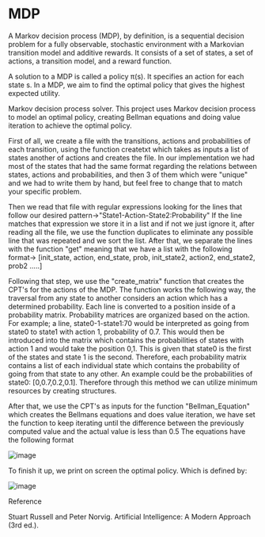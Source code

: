 # MDP

A Markov decision process (MDP), by definition, is a sequential decision problem for a fully observable, stochastic environment with a Markovian transition model and additive rewards. It consists of a set of states, a set of actions, a transition model, and a reward function. 

A solution to a MDP is called a policy π(s). It specifies an action for each state s. In a MDP, we aim to find the optimal policy that gives the highest expected utility.

Markov decision process solver.
This project uses Markov decision process to model an optimal policy, creating Bellman equations and doing value iteration to achieve the optimal policy.

First of all, we create a file with the transitions, actions and probabilities of each transition, using the function createtxt which takes as inputs a list of states another of actions and creates the file.
In our implementation we had most of the states that had the same format regarding the relations between states, actions and probabilities, and then 3 of them which were "unique" and we had to write them by hand, but feel free to change that to match your specific problem.

Then we read that file with regular expressions looking for the lines that follow our desired pattern->"State1-Action-State2:Probability" If the line matches that expression we store it in a list and if not we just ignore it, after reading all the file, we use the function duplicates to eliminate any possible line that was repeated and we sort the list. After that, we separate the lines with the function "get" meaning that we have a list with the following format-> [init_state, action, end_state, prob, init_state2, action2, end_state2, prob2 .....] 

Following that step, we use the "create_matrix" function that creates the CPT's for the actions of the MDP. The function works the following way, the traversal from any state to another considers an action which has a determined probability. Each line is converted to a position inside of a probability matrix. Probability matrices are organized based on the action. For example; a line, state0-1-state1:70 would be interpreted as going from state0 to state1 with action 1, probability of 0.7. This would then be introduced into the matrix which contains the probabilities of states with action 1 and would take the position 0,1. This is given that state0 is the first of the states and state 1 is the second. Therefore, each probability matrix contains a list of each individual state which contains the probability of going from that state to any other. An example could be the probabilities of state0: [0,0.7,0.2,0.1]. Therefore through this method we can utilize minimum resources by creating structures. 

After that, we use the CPT's as inputs for the function "Bellman_Equation" which creates the Bellmans equations and does value iteration, we have set the function to keep iterating until the difference between the previously computed value and the actual value is less than 0.5 The equations have the following format 

![image](https://github.com/snakedata/MDP/assets/115793176/4bcb91a9-6c81-48fe-bbfa-b6b99fc82388)


To finish it up, we print on screen the optimal policy. Which is defined by:

![image](https://github.com/snakedata/MDP/assets/115793176/ddd99308-5458-493c-9f04-1a148f7da6bc)


Reference

Stuart Russell and Peter Norvig. Artificial Intelligence: A Modern Approach (3rd ed.).

